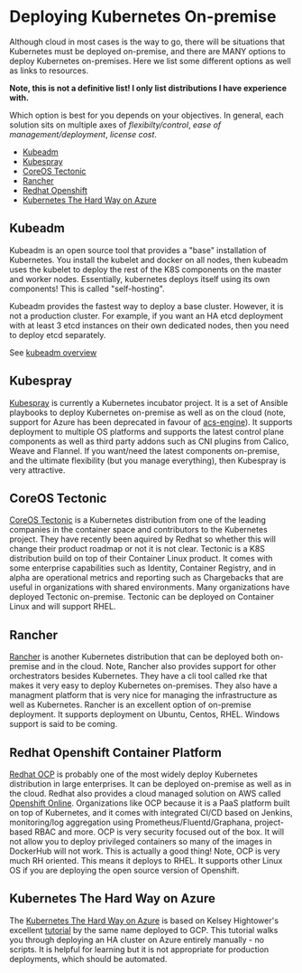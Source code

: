 # Deploying Kubernetes On-premise

Although cloud in most cases is the way to go, there will be situations that Kubernetes must be deployed on-premise, and there are MANY options to deploy Kubernetes on-premises.  Here we list some different options as well as links to resources. 

**Note, this is not a definitive list! I only list distributions I have experience with.**  

Which option is best for you depends on your objectives.  In general, each solution sits on multiple axes of *flexibilty/control*, *ease of management/deployment*, *license cost*.  

- [Kubeadm](#markdown-header-kubeadm)
- [Kubespray](#markdown-header-kubespray)
- [CoreOS Tectonic](#markdown-header-coreos-tectonic)
- [Rancher](#markdown-header-rancher)
- [Redhat Openshift](#markdown-header-redhat-openshift)
- [Kubernetes The Hard Way on Azure](#kubernetes-the-hard-way-on-azure)

## Kubeadm 

Kubeadm is an open source tool that provides a "base" installation of Kubernetes.  You install the kubelet and docker on all nodes, then kubeadm uses the kubelet to deploy the rest of the K8S components on the master and worker nodes.  Essentially, kubernetes deploys itself using its own components!  This is called "self-hosting".  

Kubeadm provides the fastest way to deploy a base cluster.  However, it is not a production cluster.  For example, if you want an HA etcd deployment with at least 3 etcd instances on their own dedicated nodes, then you need to deploy etcd separately.

See [kubeadm overview](https://kubernetes.io/docs/reference/setup-tools/kubeadm/kubeadm/)

## Kubespray

[Kubespray](https://github.com/kubernetes-incubator/kubespray) is currently a Kubernetes incubator project.  It is a set of Ansible playbooks to deploy Kubernetes on-premise as well as on the cloud (note, support for Azure has been deprecated in favour of [acs-engine](https://github.com/Azure/acs-engine)). It supports deployment to multiple OS platforms and supports the latest control plane components as well as third party addons such as CNI plugins from Calico, Weave and Flannel.  If you want/need the latest components on-premise, and the ultimate flexibility (but you manage everything), then Kubespray is very attractive. 
## CoreOS Tectonic 

[CoreOS Tectonic](https://coreos.com/tectonic/) is a Kubernetes distribution from one of the leading companies in the container space and contributors to the Kubernetes project.  They have recently been aquired by Redhat so whether this will change their product roadmap or not it is not clear.  Tectonic is a K8S distribution build on top of their Container Linux product.  It comes with some enterprise capabilities such as Identity, Container Registry, and in alpha are operational metrics and reporting such as Chargebacks that are useful in organizations with shared environments.  Many organizations have deployed Tectonic on-premise.  Tectonic can be deployed on Container Linux and will support RHEL.
## Rancher

[Rancher](https://rancher.com/kubernetes/) is another Kubernetes distribution that can be deployed both on-premise and in the cloud.  Note, Rancher also provides support for other orchestrators besides Kubernetes.  They have a cli tool called rke that makes it very easy to deploy Kubernetes on-premises.  They also have a managment platform that is very nice for managing the infrastructure as well as Kubernetes.  Rancher is an excellent option of on-premise deployment.  It supports deployment on Ubuntu, Centos, RHEL.  Windows support is said to be coming.

## Redhat Openshift Container Platform

[Redhat OCP](https://www.openshift.com/container-platform/index.html) is probably one of the most widely deploy Kubernetes distribution in large enterprises.  It can be deployed on-premise as well as in the cloud.  Redhat also provides a cloud managed solution on AWS called [Openshift Online](https://www.openshift.com/pricing/index.html).  Organizations like OCP because it is a PaaS platform built on top of Kubernetes, and it comes with integrated CI/CD based on Jenkins, monitoring/log aggregation using Prometheus/Fluentd/Graphana, project-based RBAC and more.  OCP is very security focused out of the box.  It will not allow you to deploy privileged containers so many of the images in DockerHub will not work.  This is actually a good thing!  Note, OCP is very much RH oriented.  This means it deploys to RHEL.  It supports other Linux OS if you are deploying the open source version of Openshift.  

## Kubernetes The Hard Way on Azure 

The [Kubernetes The Hard Way on Azure](https://github.com/ivanfioravanti/kubernetes-the-hard-way-on-azure) is based on Kelsey Hightower's excellent [tutorial](https://github.com/kelseyhightower/kubernetes-the-hard-way) by the same name deployed to GCP.  This tutorial walks you through deploying an HA cluster on Azure entirely manually - no scripts.  It is helpful for learning but it is not appropriate for production deployments, which should be automated.